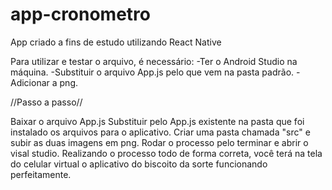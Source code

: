 # app-cronometro
App criado a fins de estudo utilizando React Native

Para utilizar e testar o arquivo, é necessário:
-Ter o Android Studio na máquina.
-Substituir o arquivo App.js pelo que vem na pasta padrão.
-Adicionar a png.


//Passo a passo//

Baixar o arquivo App.js
Substituir pelo App.js existente na pasta que foi instalado os arquivos para o aplicativo.
Criar uma pasta chamada "src" e subir as duas imagens em png.
Rodar o processo pelo terminar e abrir o visal studio.
Realizando o processo todo de forma correta, você terá na tela do celular virtual o aplicativo do biscoito da sorte funcionando perfeitamente.
